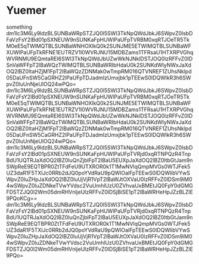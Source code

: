 # Yuemer
something
dm1lc3M6Ly9ldzBLSUNBaWRpSTZJQ0l5SWl3TkNpQWdJbkJ6SWpvZ0lsbDFaVzFsY2lBd01pSXNEUW9nSUNKaFpHUWlPaUFpTVRBM0xqRTJOeTR5TkM0eE5qTWlMQTBLSUNBaWNHOXlkQ0k2SUNJME5ETWlMQTBLSUNBaWFXUWlPaUFpTkRFNE1EUTRZV1l0WVRJNU15MDBZams1TFRsaU1HTXRPVGhqWVRNMU9EQmtaREl6SWl3TkNpQWdJbUZwWkNJNklDSTJOQ0lzRFFvZ0lDSnVaWFFpT2lBaWQzTWlMQTBLSUNBaWRIbHdaU0k2SUNKdWIyNWxJaXdOQ2lBZ0ltaHZjM1FpT2lBaWQzZDNMak0wTmpRM016QTVNREF1ZUhsNklpd05DaUFnSW5CaGRHZ2lPaUFpTDJadmIzUmxjbk1pTEEwS0lDQWlkR3h6SWpvZ0luUnNjeUlOQ24wPQo=
dm1lc3M6Ly9ldzBLSUNBaWRpSTZJQ0l5SWl3TkNpQWdJbkJ6SWpvZ0lsbDFaVzFsY2lBd01pSXNEUW9nSUNKaFpHUWlPaUFpTVRBM0xqRTJOeTR5TkM0eE5qTWlMQTBLSUNBaWNHOXlkQ0k2SUNJME5ETWlMQTBLSUNBaWFXUWlPaUFpTkRFNE1EUTRZV1l0WVRJNU15MDBZams1TFRsaU1HTXRPVGhqWVRNMU9EQmtaREl6SWl3TkNpQWdJbUZwWkNJNklDSTJOQ0lzRFFvZ0lDSnVaWFFpT2lBaWQzTWlMQTBLSUNBaWRIbHdaU0k2SUNKdWIyNWxJaXdOQ2lBZ0ltaHZjM1FpT2lBaWQzZDNMak0wTmpRM016QTVNREF1ZUhsNklpd05DaUFnSW5CaGRHZ2lPaUFpTDJadmIzUmxjbk1pTEEwS0lDQWlkR3h6SWpvZ0luUnNjeUlOQ24wPQo=
dm1lc3M6Ly9ldzBLSUNBaWRpSTZJQ0l5SWl3TkNpQWdJbkJ6SWpvZ0lsbDFaVzFsY2lBd01pSXNEUW9nSUNKaFpHUWlPaUFpTVRjd0xqRTNPQzR4TnpBdU1UQTRJaXdOQ2lBZ0luQnZjblFpT2lBaU5EUXpJaXdOQ2lBZ0ltbGtJam9nSWpReE9EQTBPR0ZtTFdFeU9UTXROR0k1T1MwNVlqQmpMVGs0WTJFek5UZ3daR1F5TXlJc0RRb2dJQ0poYVdRaU9pQWlOalFpTEEwS0lDQWlibVYwSWpvZ0luZHpJaXdOQ2lBZ0luUjVjR1VpT2lBaWJtOXVaU0lzRFFvZ0lDSm9iM04wSWpvZ0luZDNkeTVwYVdsc2VuUmhlUzU0ZVhvaUxBMEtJQ0FpY0dGMGFDSTZJQ0l2Wm05dmRHVnljeUlzRFFvZ0lDSjBiSE1pT2lBaWRHeHpJZzBLZlE9PQoKCg==
dm1lc3M6Ly9ldzBLSUNBaWRpSTZJQ0l5SWl3TkNpQWdJbkJ6SWpvZ0lsbDFaVzFsY2lBd01pSXNEUW9nSUNKaFpHUWlPaUFpTVRjd0xqRTNPQzR4TnpBdU1UQTRJaXdOQ2lBZ0luQnZjblFpT2lBaU5EUXpJaXdOQ2lBZ0ltbGtJam9nSWpReE9EQTBPR0ZtTFdFeU9UTXROR0k1T1MwNVlqQmpMVGs0WTJFek5UZ3daR1F5TXlJc0RRb2dJQ0poYVdRaU9pQWlOalFpTEEwS0lDQWlibVYwSWpvZ0luZHpJaXdOQ2lBZ0luUjVjR1VpT2lBaWJtOXVaU0lzRFFvZ0lDSm9iM04wSWpvZ0luZDNkeTVwYVdsc2VuUmhlUzU0ZVhvaUxBMEtJQ0FpY0dGMGFDSTZJQ0l2Wm05dmRHVnljeUlzRFFvZ0lDSjBiSE1pT2lBaWRHeHpJZzBLZlE9PQo=

